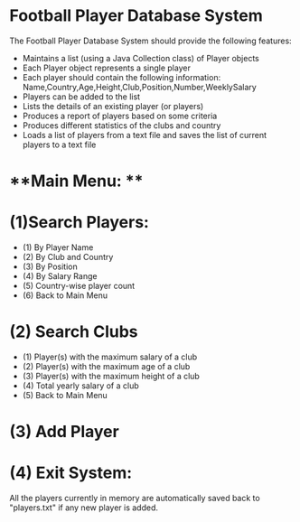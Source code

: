 # **Football Player Database System**
The Football Player Database System should provide the following features: 
- Maintains a list (using a Java Collection class) of Player objects 
- Each Player object represents a single player 
- Each player should contain the following information: Name,Country,Age,Height,Club,Position,Number,WeeklySalary 
- Players can be added to the list 
- Lists the details of an existing player (or players) 
- Produces a report of players based on some criteria 
- Produces different statistics of the clubs and country 
- Loads a list of players from a text file and saves the list of current players to a text file


# **Main Menu: **
# (1)Search Players:
- (1) By Player Name
- (2) By Club and Country
- (3) By Position
- (4) By Salary Range
- (5) Country-wise player count
- (6) Back to Main Menu
# (2) Search Clubs
- (1) Player(s) with the maximum salary of a club
- (2) Player(s) with the maximum age of a club
- (3) Player(s) with the maximum height of a club
- (4) Total yearly salary of a club
- (5) Back to Main Menu
# (3) Add Player
# (4) Exit System:
All the players currently in memory are
automatically saved back to "players.txt" if any new player is added.

